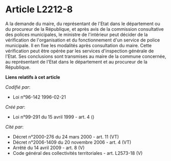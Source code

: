 # Article L2212-8

A la demande du maire, du représentant de l'Etat dans le département ou du procureur de la République, et après avis de la
commission consultative des polices municipales, le ministre de l'intérieur peut décider de la vérification de l'organisation
et du fonctionnement d'un service de police municipale. Il en fixe les modalités après consultation du maire. Cette
vérification peut être opérée par les services d'inspection générale de l'Etat. Ses conclusions sont transmises au maire de
la commune concernée, au représentant de l'Etat dans le département et au procureur de la République.

**Liens relatifs à cet article**

_Codifié par_:

  - Loi n°96-142 1996-02-21

_Créé par_:

  - Loi n°99-291 du 15 avril 1999 - art. 4 ()

_Cité par_:

  - Décret n°2000-276 du 24 mars 2000 - art. 11 (VT)
  - Décret n°2006-1409 du 20 novembre 2006 - art. 4 (VT)
  - Arrêté du 14 avril 2009 - art. 8 (V)
  - Code général des collectivités territoriales - art. L2573-18 (V)
